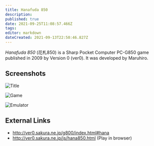 ```yaml
---
title: Hanafuda 850
description: 
published: true
date: 2021-09-25T11:08:57.466Z
tags: 
editor: markdown
dateCreated: 2021-09-13T22:50:46.827Z
---
```


_Hanafuda 850_ (<span lang='ja'>花札850</span>) is a Sharp Pocket Computer PC-G850 game published in 2009 by Version 0 (ver0).
It was developed by Maruhiro.

## Screenshots

![Title](http://ver0.sakura.ne.jp/g800/hana_20091204_title.jpg)

![Game](http://ver0.sakura.ne.jp/g800/hana_20091204_game.jpg)

![Emulator](http://ver0.sakura.ne.jp/g800/hana_20091204_game2.png)

## External Links
- http://ver0.sakura.ne.jp/g800/index.html#hana
- http://ver0.sakura.ne.jp/js/hana850.html (Play in browser)